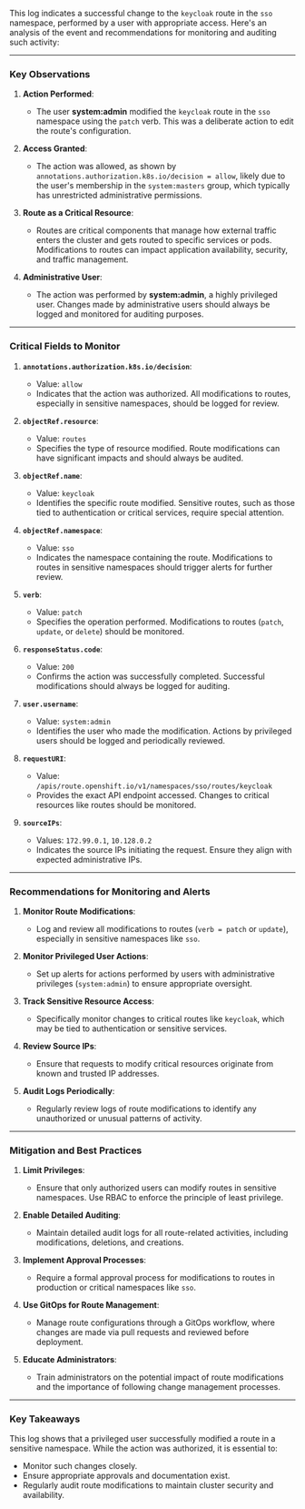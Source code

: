 This log indicates a successful change to the `keycloak` route in the `sso` namespace, performed by a user with appropriate access. Here's an analysis of the event and recommendations for monitoring and auditing such activity:

---

### **Key Observations**

1. **Action Performed**:
   - The user **system:admin** modified the `keycloak` route in the `sso` namespace using the `patch` verb. This was a deliberate action to edit the route's configuration.

2. **Access Granted**:
   - The action was allowed, as shown by `annotations.authorization.k8s.io/decision = allow`, likely due to the user's membership in the `system:masters` group, which typically has unrestricted administrative permissions.

3. **Route as a Critical Resource**:
   - Routes are critical components that manage how external traffic enters the cluster and gets routed to specific services or pods. Modifications to routes can impact application availability, security, and traffic management.

4. **Administrative User**:
   - The action was performed by **system:admin**, a highly privileged user. Changes made by administrative users should always be logged and monitored for auditing purposes.

---

### **Critical Fields to Monitor**

1. **`annotations.authorization.k8s.io/decision`**:
   - Value: `allow`
   - Indicates that the action was authorized. All modifications to routes, especially in sensitive namespaces, should be logged for review.

2. **`objectRef.resource`**:
   - Value: `routes`
   - Specifies the type of resource modified. Route modifications can have significant impacts and should always be audited.

3. **`objectRef.name`**:
   - Value: `keycloak`
   - Identifies the specific route modified. Sensitive routes, such as those tied to authentication or critical services, require special attention.

4. **`objectRef.namespace`**:
   - Value: `sso`
   - Indicates the namespace containing the route. Modifications to routes in sensitive namespaces should trigger alerts for further review.

5. **`verb`**:
   - Value: `patch`
   - Specifies the operation performed. Modifications to routes (`patch`, `update`, or `delete`) should be monitored.

6. **`responseStatus.code`**:
   - Value: `200`
   - Confirms the action was successfully completed. Successful modifications should always be logged for auditing.

7. **`user.username`**:
   - Value: `system:admin`
   - Identifies the user who made the modification. Actions by privileged users should be logged and periodically reviewed.

8. **`requestURI`**:
   - Value: `/apis/route.openshift.io/v1/namespaces/sso/routes/keycloak`
   - Provides the exact API endpoint accessed. Changes to critical resources like routes should be monitored.

9. **`sourceIPs`**:
   - Values: `172.99.0.1`, `10.128.0.2`
   - Indicates the source IPs initiating the request. Ensure they align with expected administrative IPs.

---

### **Recommendations for Monitoring and Alerts**

1. **Monitor Route Modifications**:
   - Log and review all modifications to routes (`verb = patch` or `update`), especially in sensitive namespaces like `sso`.

2. **Monitor Privileged User Actions**:
   - Set up alerts for actions performed by users with administrative privileges (`system:admin`) to ensure appropriate oversight.

3. **Track Sensitive Resource Access**:
   - Specifically monitor changes to critical routes like `keycloak`, which may be tied to authentication or sensitive services.

4. **Review Source IPs**:
   - Ensure that requests to modify critical resources originate from known and trusted IP addresses.

5. **Audit Logs Periodically**:
   - Regularly review logs of route modifications to identify any unauthorized or unusual patterns of activity.

---

### **Mitigation and Best Practices**

1. **Limit Privileges**:
   - Ensure that only authorized users can modify routes in sensitive namespaces. Use RBAC to enforce the principle of least privilege.

2. **Enable Detailed Auditing**:
   - Maintain detailed audit logs for all route-related activities, including modifications, deletions, and creations.

3. **Implement Approval Processes**:
   - Require a formal approval process for modifications to routes in production or critical namespaces like `sso`.

4. **Use GitOps for Route Management**:
   - Manage route configurations through a GitOps workflow, where changes are made via pull requests and reviewed before deployment.

5. **Educate Administrators**:
   - Train administrators on the potential impact of route modifications and the importance of following change management processes.

---

### **Key Takeaways**

This log shows that a privileged user successfully modified a route in a sensitive namespace. While the action was authorized, it is essential to:
- Monitor such changes closely.
- Ensure appropriate approvals and documentation exist.
- Regularly audit route modifications to maintain cluster security and availability.

